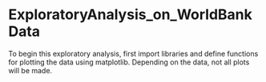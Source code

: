 # ExploratoryAnalysis_on_WorldBankData
To begin this exploratory analysis, first import libraries and define functions for plotting the data using matplotlib. Depending on the data, not all plots will be made.
